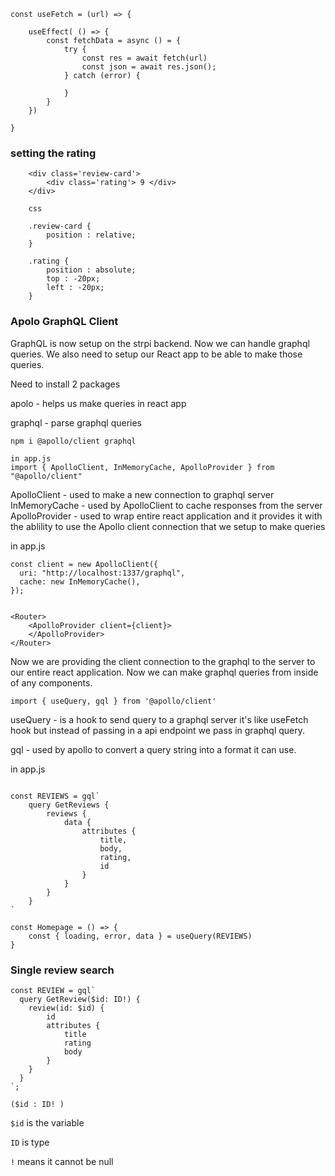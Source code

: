```
const useFetch = (url) => { 

    useEffect( () => { 
        const fetchData = async () = { 
            try { 
                const res = await fetch(url)
                const json = await res.json();
            } catch (error) { 

            }
        }
    })

}
```


### setting the rating 

``` 
    <div class='review-card'>
        <div class='rating'> 9 </div>
    </div>

    css 

    .review-card {
        position : relative;
    }

    .rating { 
        position : absolute;
        top : -20px;
        left : -20px;
    }
```

### Apolo GraphQL Client

GraphQL is now setup on the strpi backend. Now we can handle graphql queries. 
We also need to setup our React app to be able to make those queries. 

Need to install 2 packages

apolo - helps us make queries in react app 

graphql - parse graphql queries 

` npm i @apollo/client graphql `

```
in app.js
import { ApolloClient, InMemoryCache, ApolloProvider } from "@apollo/client"
```

ApolloClient - used to make a new connection to graphql server 
InMemoryCache - used by ApolloClient to cache responses from the server 
ApolloProvider - used to wrap entire react application and it provides it with the ablility to use the Apollo client connection that we setup to make queries

in app.js
```
const client = new ApolloClient({
  uri: "http://localhost:1337/graphql",
  cache: new InMemoryCache(),
});


<Router>
    <ApolloProvider client={client}>
    </ApolloProvider>
</Router>

```
Now we are providing the client connection to the graphql to the server to our entire react application. Now we can make graphql queries from inside of any components. 


```
import { useQuery, gql } from '@apollo/client'
```

useQuery - is a hook to send query to a graphql server 
it's like useFetch hook but instead of passing in a api endpoint 
we pass in graphql query. 

gql - used by apollo to convert a query string into a format it can use. 


in app.js
```

const REVIEWS = gql`
    query GetReviews { 
        reviews { 
            data { 
                attributes { 
                    title,
                    body,
                    rating,
                    id
                }
            }
        }
    }
`

const Homepage = () => {
    const { loading, error, data } = useQuery(REVIEWS)
}
```


### Single review search  

```
const REVIEW = gql`
  query GetReview($id: ID!) {
    review(id: $id) {
        id
        attributes { 
            title
            rating
            body
        }
    }
  }
`;
```


`($id : ID! )` 

`$id` is the variable 

`ID` is type 

`!`  means it cannot be null  

